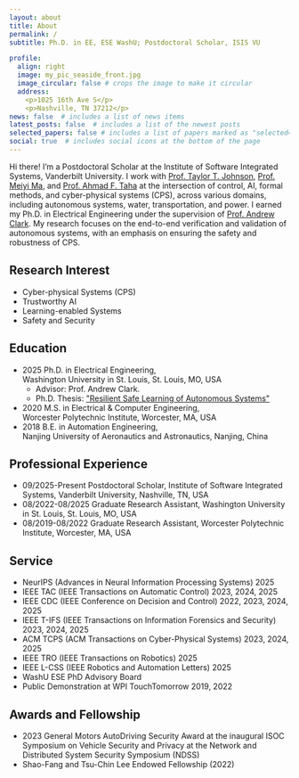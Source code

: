 ```yaml
---
layout: about
title: About
permalink: /
subtitle: Ph.D. in EE, ESE WashU; Postdoctoral Scholar, ISIS VU

profile:
  align: right
  image: my_pic_seaside_front.jpg
  image_circular: false # crops the image to make it circular
  address: 
    <p>1025 16th Ave S</p>
    <p>Nashville, TN 37212</p>
news: false  # includes a list of news items
latest_posts: false  # includes a list of the newest posts
selected_papers: false # includes a list of papers marked as "selected={true}"
social: true  # includes social icons at the bottom of the page
---
```


Hi there! I’m a Postdoctoral Scholar at the Institute of Software Integrated Systems, Vanderbilt University. I work with [Prof. Taylor T. Johnson](https://www.taylortjohnson.com/), [Prof. Meiyi Ma](https://meiyima.github.io/), and [Prof. Ahmad F. Taha](https://lab.vanderbilt.edu/taha/) at the intersection of control, AI, formal methods, and cyber-physical systems (CPS), across various domains, including autonomous systems, water, transportation, and power. 
I earned my Ph.D. in Electrical Engineering under the supervision of [Prof. Andrew Clark](https://engineering.washu.edu/faculty/Andrew-Clark.html). My research focuses on the end-to-end verification and validation of autonomous systems, with an emphasis on ensuring the safety and robustness of CPS.

## Research Interest
- Cyber-physical Systems (CPS)
- Trustworthy AI
- Learning-enabled Systems
- Safety and Security

## Education
- 2025 Ph.D. in Electrical Engineering, <br />
  Washington University in St. Louis, St. Louis, MO, USA
  - Advisor: Prof. Andrew Clark. 
  - Ph.D. Thesis: ["Resilient Safe Learning of Autonomous Systems"](../assets/pdf/Resilient_Safe_Control_of_Autonomous_Systems.pdf)
- 2020 M.S. in Electrical & Computer Engineering, <br />
  Worcester Polytechnic Institute, Worcester, MA, USA
- 2018 B.E. in Automation Engineering, <br />
  Nanjing University of Aeronautics and Astronautics, Nanjing, China


## Professional Experience
- 09/2025-Present   Postdoctoral Scholar, Institute of Software Integrated Systems, Vanderbilt University, Nashville, TN, USA
- 08/2022-08/2025   Graduate Research Assistant, Washington University in St. Louis, St. Louis, MO, USA
- 08/2019-08/2022   Graduate Research Assistant, Worcester Polytechnic Institute, Worcester, MA, USA

## Service
- NeurIPS (Advances in Neural Information Processing Systems) 2025
- IEEE TAC (IEEE Transactions on Automatic Control) 2023, 2024, 2025
- IEEE CDC (IEEE Conference on Decision and Control) 2022, 2023, 2024, 2025
- IEEE T-IFS (IEEE Transactions on Information Forensics and Security) 2023, 2024, 2025
- ACM TCPS (ACM Transactions on Cyber-Physical Systems) 2023, 2024, 2025
- IEEE TRO (IEEE Transactions on Robotics) 2025
- IEEE L-CSS (IEEE Robotics and Automation Letters) 2025
- WashU ESE PhD Advisory Board
- Public Demonstration at WPI TouchTomorrow 2019, 2022

## Awards and Fellowship
- 2023 General Motors AutoDriving Security Award at the inaugural ISOC Symposium on Vehicle Security and Privacy at the Network and Distributed System Security Symposium (NDSS)
- Shao-Fang and Tsu-Chin Lee Endowed Fellowship (2022)

<!-- ## Software Tools
- Python, PyTorch, Matlab, Linux, ROS, C/C++

## Hardware Platform
- Raspberry Pi, Arduino, F1Tenth Car, Quadrotors -->

<!-- Write your biography here. Tell the world about yourself. Link to your favorite [subreddit](http://reddit.com). You can put a picture in, too. The code is already in, just name your picture `prof_pic.jpg` and put it in the `img/` folder.

Put your address / P.O. box / other info right below your picture. You can also disable any of these elements by editing `profile` property of the YAML header of your `_pages/about.md`. Edit `_bibliography/papers.bib` and Jekyll will render your [publications page](/al-folio/publications/) automatically.

Link to your social media connections, too. This theme is set up to use [Font Awesome icons](http://fortawesome.github.io/Font-Awesome/) and [Academicons](https://jpswalsh.github.io/academicons/), like the ones below. Add your Facebook, Twitter, LinkedIn, Google Scholar, or just disable all of them. -->
